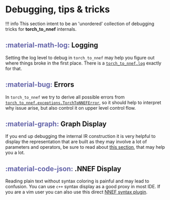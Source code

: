 # Debugging, tips & tricks

!!! info
    This section intent to be an 'unordered' collection of debugging tricks
    for **torch_to_nnef** internals.

## <span style="color:#6666aa">**:material-math-log:**</span> Logging

Setting the log level to debug in `torch_to_nnef` may help you figure out where
things broke in the first place. There is a [`torch_to_nnef.log`](/reference/torch_to_nnef/log/) exactly for that.

## <span style="color:#6666aa">**:material-bug:**</span> Errors

In `torch_to_nnef` we try to derive all possible errors from [`torch_to_nnef.exceptions.TorchToNNEFError`](/reference/torch_to_nnef/exceptions),
so it should help to interpret why issue arise, but also control it on upper level control flow.

## <span style="color:#6666aa">**:material-graph:**</span> Graph Display

If you end up debugging the internal IR construction it is very helpful to display the representation
that are built as they may involve a lot of parameters and operators, be sure to read about [this section](/contributing/internal_design/#3-internal-ir-representation),
that may help you a lot.

## <span style="color:#6666aa">**:material-code-json:**</span> .NNEF Display

Reading plain text without syntax coloring is painful and may lead to confusion.
You can use `c++` syntax display as a good proxy in most IDE. If you are a
vim user you can also use this direct [NNEF syntax plugin](https://github.com/DreamerMind/vim-nnef).
